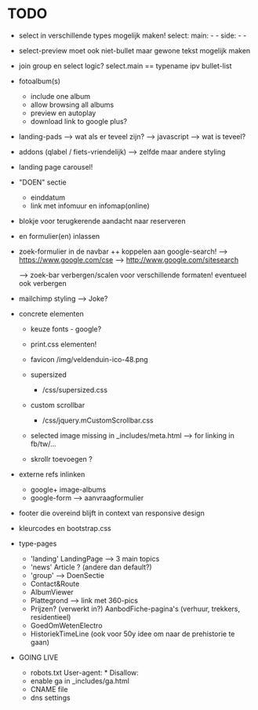 TODO
====

- select in verschillende types mogelijk maken!
  select:
    main:
        - 
        - 
    side:
        - 
        - 
- select-preview moet ook niet-bullet maar gewone tekst mogelijk maken
- join group en select logic?  select.main == typename ipv bullet-list


- fotoalbum(s)
  - include one album
  - allow browsing all albums
  - preview en autoplay
  - download link to google plus?

- landing-pads
    --> wat als er teveel zijn? --> javascript
    --> wat is teveel?
    
- addons (qlabel / fiets-vriendelijk)
    --> zelfde maar andere styling
        
- landing page carousel!



- "DOEN" sectie
    - einddatum
    - link met infomuur en infomap(online)

- blokje voor terugkerende aandacht naar reserveren

- en formulier(en) inlassen

- zoek-formulier in de navbar ++ koppelen aan google-search! 
  --> https://www.google.com/cse
  --> http://www.google.com/sitesearch
  
  --> zoek-bar verbergen/scalen voor verschillende formaten! eventueel ook verbergen

- mailchimp styling --> Joke?

- concrete elementen

  - keuze fonts - google?
  - print.css elementen!
  
  - favicon /img/veldenduin-ico-48.png
  
  - supersized
    - /css/supersized.css
  - custom scrollbar
    - /css/jquery.mCustomScrollbar.css
    
  - selected image missing in _includes/meta.html --> for linking in fb/tw/...

  - skrollr toevoegen ?

- externe refs inlinken
  - google+ image-albums
  - google-form --> aanvraagformulier 
  
- footer die overeind blijft in context van responsive design
  
- kleurcodes en bootstrap.css

- type-pages
  - 'landing' LandingPage --> 3 main topics
  - 'news'    Article ? (andere dan default?)
  - 'group' --> DoenSectie
  - Contact&Route
  - AlbumViewer
  - Plattegrond --> link met 360-pics
  - Prijzen?  (verwerkt in?)  AanbodFiche-pagina's (verhuur, trekkers, residentieel)
  - GoedOmWetenElectro
  - HistoriekTimeLine (ook voor 50y idee om naar de prehistorie te gaan)
  
- GOING LIVE 
  - robots.txt
        User-agent: *
        Disallow:
  - enable ga in _includes/ga.html
  - CNAME file
  - dns settings